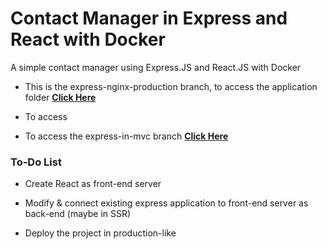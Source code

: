 # Contact Manager in Express and React with Docker

A simple contact manager using Express.JS and React.JS with Docker

* This is the express-nginx-production branch, to access the application folder **<a href="https://github.com/siicosmos/Contact-Manager-React-Express/tree/express-nginx-production/contact-manager-api" target="_blank">Click Here</a>**

* To access

* To access the express-in-mvc branch **<a href="https://github.com/siicosmos/Contact-Manager-React-Express/tree/express-in-mvc" target="_blank">Click Here</a>**

### To-Do List

* Create React as front-end server

* Modify & connect existing express application to front-end server as back-end (maybe in SSR)

* Deploy the project in production-like
